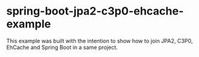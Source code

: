 # spring-boot-jpa2-c3p0-ehcache-example
This example was built with the intention to show how to join JPA2, C3P0, EhCache and Spring Boot in a same project. 
